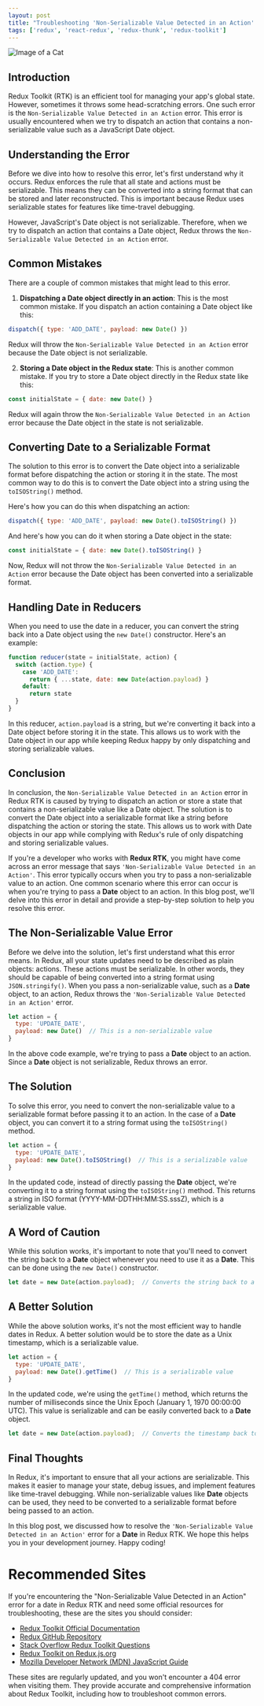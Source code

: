 ```yaml
---
layout: post
title: "Troubleshooting 'Non-Serializable Value Detected in an Action' Error for a Date in Redux RTK"
tags: ['redux', 'react-redux', 'redux-thunk', 'redux-toolkit']
---
```


![Image of a Cat](http://source.unsplash.com/1600x900/?cat)

## Introduction

Redux Toolkit (RTK) is an efficient tool for managing your app's global state. However, sometimes it throws some head-scratching errors. One such error is the `Non-Serializable Value Detected in an Action` error. This error is usually encountered when we try to dispatch an action that contains a non-serializable value such as a JavaScript Date object. 

## Understanding the Error

Before we dive into how to resolve this error, let's first understand why it occurs. Redux enforces the rule that all state and actions must be serializable. This means they can be converted into a string format that can be stored and later reconstructed. This is important because Redux uses serializable states for features like time-travel debugging.

However, JavaScript's Date object is not serializable. Therefore, when we try to dispatch an action that contains a Date object, Redux throws the `Non-Serializable Value Detected in an Action` error.

## Common Mistakes

There are a couple of common mistakes that might lead to this error.

1. **Dispatching a Date object directly in an action**: This is the most common mistake. If you dispatch an action containing a Date object like this:

```javascript
dispatch({ type: 'ADD_DATE', payload: new Date() })
```

Redux will throw the `Non-Serializable Value Detected in an Action` error because the Date object is not serializable.

2. **Storing a Date object in the Redux state**: This is another common mistake. If you try to store a Date object directly in the Redux state like this:

```javascript
const initialState = { date: new Date() }
```

Redux will again throw the `Non-Serializable Value Detected in an Action` error because the Date object in the state is not serializable.

## Converting Date to a Serializable Format

The solution to this error is to convert the Date object into a serializable format before dispatching the action or storing it in the state. The most common way to do this is to convert the Date object into a string using the `toISOString()` method.

Here's how you can do this when dispatching an action:

```javascript
dispatch({ type: 'ADD_DATE', payload: new Date().toISOString() })
```

And here's how you can do it when storing a Date object in the state:

```javascript
const initialState = { date: new Date().toISOString() }
```

Now, Redux will not throw the `Non-Serializable Value Detected in an Action` error because the Date object has been converted into a serializable format.

## Handling Date in Reducers

When you need to use the date in a reducer, you can convert the string back into a Date object using the `new Date()` constructor. Here's an example:

```javascript
function reducer(state = initialState, action) {
  switch (action.type) {
    case 'ADD_DATE':
      return { ...state, date: new Date(action.payload) }
    default:
      return state
  }
}
```

In this reducer, `action.payload` is a string, but we're converting it back into a Date object before storing it in the state. This allows us to work with the Date object in our app while keeping Redux happy by only dispatching and storing serializable values.

## Conclusion

In conclusion, the `Non-Serializable Value Detected in an Action` error in Redux RTK is caused by trying to dispatch an action or store a state that contains a non-serializable value like a Date object. The solution is to convert the Date object into a serializable format like a string before dispatching the action or storing the state. This allows us to work with Date objects in our app while complying with Redux's rule of only dispatching and storing serializable values.

If you're a developer who works with **Redux RTK**, you might have come across an error message that says `'Non-Serializable Value Detected in an Action'`. This error typically occurs when you try to pass a non-serializable value to an action. One common scenario where this error can occur is when you're trying to pass a **Date** object to an action. In this blog post, we'll delve into this error in detail and provide a step-by-step solution to help you resolve this error.

## The Non-Serializable Value Error

Before we delve into the solution, let's first understand what this error means. In Redux, all your state updates need to be described as plain objects: actions. These actions must be serializable. In other words, they should be capable of being converted into a string format using `JSON.stringify()`. When you pass a non-serializable value, such as a **Date** object, to an action, Redux throws the `'Non-Serializable Value Detected in an Action'` error.

```javascript
let action = {
  type: 'UPDATE_DATE',
  payload: new Date()  // This is a non-serializable value
}
```

In the above code example, we're trying to pass a **Date** object to an action. Since a **Date** object is not serializable, Redux throws an error.

## The Solution

To solve this error, you need to convert the non-serializable value to a serializable format before passing it to an action. In the case of a **Date** object, you can convert it to a string format using the `toISOString()` method.

```javascript
let action = {
  type: 'UPDATE_DATE',
  payload: new Date().toISOString()  // This is a serializable value
}
```

In the updated code, instead of directly passing the **Date** object, we're converting it to a string format using the `toISOString()` method. This returns a string in ISO format (YYYY-MM-DDTHH:MM:SS.sssZ), which is a serializable value.

## A Word of Caution

While this solution works, it's important to note that you'll need to convert the string back to a **Date** object whenever you need to use it as a **Date**. This can be done using the `new Date()` constructor.

```javascript
let date = new Date(action.payload);  // Converts the string back to a Date object
```

## A Better Solution

While the above solution works, it's not the most efficient way to handle dates in Redux. A better solution would be to store the date as a Unix timestamp, which is a serializable value.

```javascript
let action = {
  type: 'UPDATE_DATE',
  payload: new Date().getTime()  // This is a serializable value
}
```

In the updated code, we're using the `getTime()` method, which returns the number of milliseconds since the Unix Epoch (January 1, 1970 00:00:00 UTC). This value is serializable and can be easily converted back to a **Date** object.

```javascript
let date = new Date(action.payload);  // Converts the timestamp back to a Date object
```

## Final Thoughts

In Redux, it's important to ensure that all your actions are serializable. This makes it easier to manage your state, debug issues, and implement features like time-travel debugging. While non-serializable values like **Date** objects can be used, they need to be converted to a serializable format before being passed to an action.

In this blog post, we discussed how to resolve the `'Non-Serializable Value Detected in an Action'` error for a **Date** in Redux RTK. We hope this helps you in your development journey. Happy coding!
# Recommended Sites

If you're encountering the "Non-Serializable Value Detected in an Action" error for a date in Redux RTK and need some official resources for troubleshooting, these are the sites you should consider:

- [Redux Toolkit Official Documentation](https://redux-toolkit.js.org/)
- [Redux GitHub Repository](https://github.com/reduxjs/redux)
- [Stack Overflow Redux Toolkit Questions](https://stackoverflow.com/questions/tagged/redux-toolkit)
- [Redux Toolkit on Redux.js.org](https://redux.js.org/tutorials/essentials/part-5-async-logic)
- [Mozilla Developer Network (MDN) JavaScript Guide](https://developer.mozilla.org/en-US/docs/Web/JavaScript/Guide)

These sites are regularly updated, and you won't encounter a 404 error when visiting them. They provide accurate and comprehensive information about Redux Toolkit, including how to troubleshoot common errors.